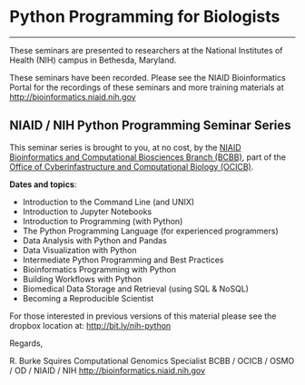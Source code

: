 # Python Programming for Biologists

---

These seminars are presented to researchers at the National Institutes of Health (NIH) campus in Bethesda, Maryland.

These seminars have been recorded. Please see the NIAID Bioinformatics Portal for the recordings of these seminars and more training materials at http://bioinformatics.niaid.nih.gov


## NIAID / NIH Python Programming Seminar Series

This seminar series is brought to you, at no cost, by the [NIAID](https://www.niaid.nih.gov/) [Bioinformatics and Computational Biosciences Branch (BCBB)](https://www.niaid.nih.gov/research/bioinformatics-computational-biosciences-branch), part of the [Office of Cyberinfastructure and Computational Biology (OCICB)](https://www.niaid.nih.gov/about/cyber-infrastructure-computational-biology-contacts).

__Dates and topics__:

- Introduction to the Command Line (and UNIX)
- Introduction to Jupyter Notebooks
- Introduction to Programming (with Python)
- The Python Programming Language (for experienced programmers)
- Data Analysis with Python and Pandas
- Data Visualization with Python
- Intermediate Python Programming and Best Practices
- Bioinformatics Programming with Python
- Building Workflows with Python
- Biomedical Data Storage and Retrieval (using SQL & NoSQL)
- Becoming a Reproducible Scientist

For those interested in previous versions of this material please see the dropbox location at: http://bit.ly/nih-python


Regards,

R. Burke Squires
Computational Genomics Specialist
BCBB / OCICB / OSMO / OD / NIAID / NIH
http://bioinformatics.niaid.nih.gov
